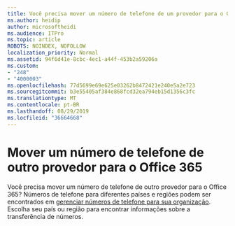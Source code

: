 ```yaml
---
title: Você precisa mover um número de telefone de um provedor para o Office 365?
ms.author: heidip
author: microsoftheidi
ms.audience: ITPro
ms.topic: article
ROBOTS: NOINDEX, NOFOLLOW
localization_priority: Normal
ms.assetid: 94f6d41e-8cbc-4ec1-a44f-453b2a59206a
ms.custom:
- "248"
- "4000003"
ms.openlocfilehash: 77d5699e69e625e03262b8472421e240e5a2e723
ms.sourcegitcommit: b3e55405af384e868fcd32ea794eb15d1356c3fc
ms.translationtype: MT
ms.contentlocale: pt-BR
ms.lasthandoff: 08/29/2019
ms.locfileid: "36664668"
---
```

# <a name="move-a-phone-number-from-another-provider-to-office-365"></a>Mover um número de telefone de outro provedor para o Office 365

Você precisa mover um número de telefone de outro provedor para o Office 365? Números de telefone para diferentes países e regiões podem ser encontrados em [gerenciar números de telefone para sua organização](https://docs.microsoft.com/SkypeForBusiness/what-are-calling-plans-in-office-365/manage-phone-numbers-for-your-organization/manage-phone-numbers-for-your-organization). Escolha seu país ou região para encontrar informações sobre a transferência de números. 
  